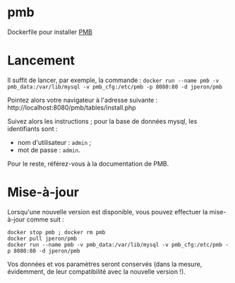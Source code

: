# pmb

Dockerfile pour installer [PMB](http://www.sigb.net/)


# Lancement

Il suffit de lancer, par exemple, la commande :
`docker run --name pmb -v pmb_data:/var/lib/mysql -v pmb_cfg:/etc/pmb -p 8080:80 -d jperon/pmb`

Pointez alors votre navigateur à l'adresse suivante :
http://localhost:8080/pmb/tables/install.php

Suivez alors les instructions ; pour la base de données mysql, les identifiants sont :
- nom d'utilisateur : `admin` ;
- mot de passe : `admin`.

Pour le reste, référez-vous à la documentation de PMB.


# Mise-à-jour

Lorsqu'une nouvelle version est disponible, vous pouvez effectuer la mise-à-jour comme suit :

```
docker stop pmb ; docker rm pmb
docker pull jperon/pmb
docker run --name pmb -v pmb_data:/var/lib/mysql -v pmb_cfg:/etc/pmb -p 8080:80 -d jperon/pmb
```

Vos données et vos paramètres seront conservés (dans la mesure, évidemment, de leur compatibilité
avec la nouvelle version !).
